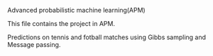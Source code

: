 Advanced probabilistic machine learning(APM)


This file contains the project in APM.

Predictions on tennis and fotball matches using Gibbs sampling and Message passing. 

